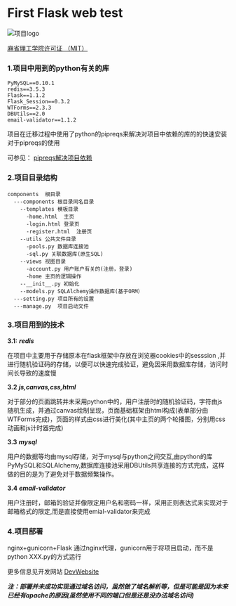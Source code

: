 # First Flask web test
![项目logo](https://sincos.ga/logo.jpg)

[麻省理工学院许可证 （MIT）](https://raw.githubusercontent.com/qwert-f/flask/main/LICENSE)
### 1.项目中用到的python有关的库

    PyMySQL==0.10.1
    redis==3.5.3
    Flask==1.1.2
    Flask_Session==0.3.2
    WTForms==2.3.3
    DBUtils==2.0
    email-validator==1.1.2

项目在迁移过程中使用了python的pipreqs来解决对项目中依赖的库的的快速安装
对于pipreqs的使用

可参见：
[pipreqs解决项目依赖](https://sincos.ga/reqs.html)

### 2.项目目录结构

    components  根目录
      ---components 根目录同名目录
        --templates 模板目录
          -home.html  主页
          -login.html 登录页
          -register.html  注册页
        --utils 公共文件目录
          -pools.py 数据库连接池
          -sql.py 关联数据库(原生SQL)
        --views 视图目录
          -account.py 用户账户有关的(注册，登录)
          -home 主页的逻辑操作
        --__init__.py 初始化
        --models.py SQLAlchemy操作数据库(基于ORM）
      ---setting.py 项目所有的设置
      ---manage.py  项目启动文件

### 3.项目用到的技术
**3.1:**
***redis***

在项目中主要用于存储原本在flask框架中存放在浏览器cookies中的sesssion
,并进行随机验证码的存储，以便可以快速完成验证，避免因采用数据库存储，访问时间长导致的速度慢

**3.2**
***js,canvas,css,html***

对于部分的页面跳转并未采用python中的，用户注册时的随机验证码，字符由js随机生成，并通过canvas绘制呈现，页面基础框架由html构成(表单部分由WTForms完成)，页面的样式由css进行美化(其中主页的两个轮播图，分别用css动画和js计时器完成)

**3.3**
***mysql***

用户的数据等均由mysql存储，对于mysql与python之间交互,由python的库PyMySQL和SQLAlchemy,数据库连接池采用DBUtils共享连接的方式完成，这样做的目的是为了避免对于数据频繁操作。

**3.4**
***email-validator***

用户注册时，邮箱的验证并像限定用户名和密码一样，采用正则表达式来实现对于邮箱格式的限定,而是直接使用emial-validator来完成

### 4.项目部署
nginx+gunicorn+Flask
通过nginx代理，gunicorn用于将项目启动，而不是python XXX.py的方式运行

更多信息见开发网站
[DevWebsite](https://sincos.ga)

***注：部署并未成功实现通过域名访问，虽然做了域名解析等，但是可能是因为本来已经有apache的原因(虽然使用不同的端口但是还是没办法域名访问)***
